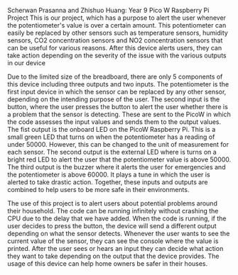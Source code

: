Scherwan Prasanna and Zhishuo Huang: Year 9 Pico W Raspberry Pi Project
This is our project, which has a purpose to alert the user whenever the potentiometer's value is over a certain amount. This potentiometer can easily be replaced by other sensors such as temperature sensors, humidity sensors, CO2 concentration sensors and NO2 concentration sensors that can be useful for various reasons. After this device alerts users, they can take action depending on the severity of the issue with the various outputs in our device

Due to the limited size of the breadboard, there are only 5 components of this device including three outputs and two inputs. The potentiometer is the first input device in which the sensor can be replaced by any other sensor, depending on the intending purpose of the user. The second input is the button, where the user presses the button to alert the user whether there is a problem that the sensor is detecting. These are sent to the PicoW in which the code assesses the input values and sends them to the output values. The fist output is the onboard LED on the PicoW Raspberry Pi. This is a small green LED that turns on when the potentiometer has a reading of under 50000. However, this can be changed to the unit of measurement for each sensor. The second output is the external LED where is turns on a bright red LED to alert the user that the potentiometer value is above 50000. The third output is the buzzer where it alerts the user for emergencies and the potentiometer is above 60000. It plays a tune in which the user is alerted to take drastic action. Together, these inputs and outputs are combined to help users to be more safe in their environments. 

The use of this project is to alert users about potential problems around their household. The code can be running infinitely without crashing the CPU due to the delay that we have added. When the code is running, if the user decides to press the button, the device will send a different output depending on what the sensor detects. Whenever the user wants to see the current value of the sensor, they can see the console where the value is printed. After the user sees or hears an input they can decide what action they want to take depending on the output that the device provides. The usage of this device can help home owners be safer in their houses. 
